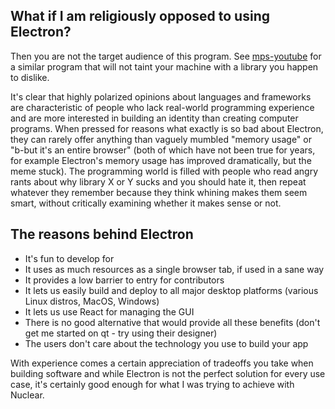 ## What if I am religiously opposed to using Electron?

Then you are not the target audience of this program. See [mps-youtube](https://github.com/mps-youtube/mps-youtube) for a similar program that will not taint your machine with a library you happen to dislike.

It's clear that highly polarized opinions about languages and frameworks are characteristic of people who lack real-world programming experience and are more interested in building an identity than creating computer programs. When pressed for reasons what exactly is so bad about Electron, they can rarely offer anything than vaguely mumbled "memory usage" or "b-but it's an entire browser" (both of which have not been true for years, for example Electron's memory usage has improved dramatically, but the meme stuck). The programming world is filled with people who read angry rants about why library X or Y sucks and you should hate it, then repeat whatever they remember because they think whining makes them seem smart, without critically examining whether it makes sense or not.

## The reasons behind Electron

* It's fun to develop for
* It uses as much resources as a single browser tab, if used in a sane way
* It provides a low barrier to entry for contributors
* It lets us easily build and deploy to all major desktop platforms (various Linux distros, MacOS, Windows)
* It lets us use React for managing the GUI
* There is no good alternative that would provide all these benefits (don't get me started on qt - try using their designer)
* The users don't care about the technology you use to build your app

With experience comes a certain appreciation of tradeoffs you take when building software and while Electron is not the perfect solution for every use case, it's certainly good enough for what I was trying to achieve with Nuclear.
